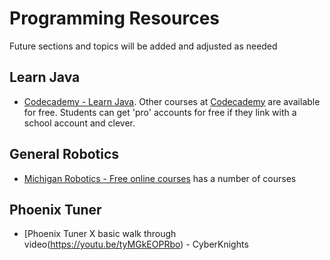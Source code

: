 # Programming Resources
Future sections and topics will be added and adjusted as needed

## Learn Java
- [Codecademy - Learn Java](https://www.codecademy.com/enrolled/courses/learn-java). Other courses at [Codecademy](www.codecademy.com) are available for free. Students can get 'pro' accounts for free if they link with a school account and clever.

## General Robotics
- [Michigan Robotics - Free online courses](https://robotics.umich.edu/academics/courses/online-courses/) has a number of courses

## Phoenix Tuner
- [Phoenix Tuner X basic walk through video(https://youtu.be/tyMGkEOPRbo) - CyberKnights
